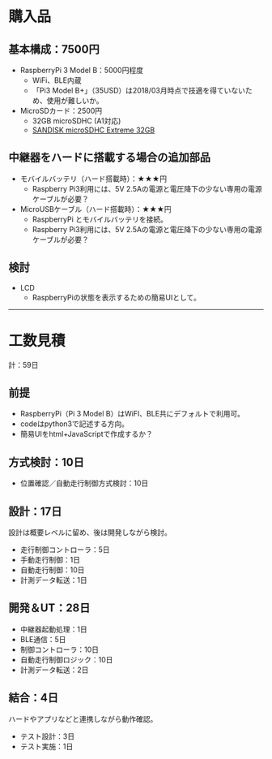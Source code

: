 # 購入品

## 基本構成：7500円

* RaspberryPi 3 Model B：5000円程度
	- WiFi、BLE内蔵
	- 「Pi3 Model B+」（35USD）は2018/03月時点で技適を得ていないため、使用が難しいか。
* MicroSDカード：2500円
	- 32GB microSDHC (A1対応) 
	- [SANDISK microSDHC Extreme 32GB](https://www.amazon.co.jp/exec/obidos/ASIN/B06XWMQ81P/ibukiorz-22/?linkCode=as2)

## 中継器をハードに搭載する場合の追加部品

* モバイルバッテリ（ハード搭載時）：★★★円
	- Raspberry Pi3利用には、5V 2.5Aの電源と電圧降下の少ない専用の電源ケーブルが必要？
* MicroUSBケーブル（ハード搭載時）：★★★円
	- RaspberryPi とモバイルバッテリを接続。
	- Raspberry Pi3利用には、5V 2.5Aの電源と電圧降下の少ない専用の電源ケーブルが必要？

## 検討
* LCD
	- RaspberryPiの状態を表示するための簡易UIとして。

-----------------------------------------------------

# 工数見積
計：59日

## 前提
* RaspberryPi（Pi 3 Model B）はWiFI、BLE共にデフォルトで利用可。
* codeはpython3で記述する方向。
* 簡易UIをhtml+JavaScriptで作成するか？

## 方式検討：10日
* 位置確認／自動走行制御方式検討：10日


## 設計：17日

設計は概要レベルに留め、後は開発しながら検討。

* 走行制御コントローラ：5日
* 手動走行制御：1日
* 自動走行制御：10日
* 計測データ転送：1日


## 開発＆UT：28日

* 中継器起動処理：1日
* BLE通信：5日
* 制御コントローラ：10日
* 自動走行制御ロジック：10日
* 計測データ転送：2日


## 結合：4日

ハードやアプリなどと連携しながら動作確認。

* テスト設計：3日
* テスト実施：1日
